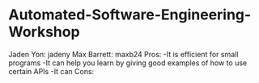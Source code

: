 # Automated-Software-Engineering-Workshop
Jaden Yon: jadeny Max Barrett: maxb24
Pros:
  -It is efficient for small programs
  -It can help you learn by giving good examples of how to use certain APIs
  -It can 
Cons:
